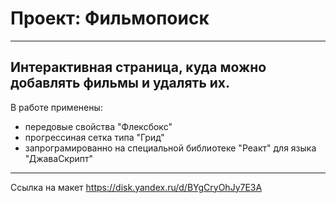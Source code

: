 # Проект: Фильмопоиск
------
Интерактивная страница, куда можно добавлять фильмы и удалять их.
------
В работе применены:
* передовые свойства "Флексбокс"
* прогрессиная сетка типа "Грид"
* запрограмированно на специальной библиотеке "Реакт" для языка "ДжаваСкрипт"
------
Ссылка на макет
https://disk.yandex.ru/d/BYgCryOhJy7E3A
